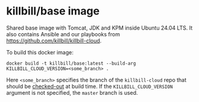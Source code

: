 # killbill/base image

Shared base image with Tomcat, JDK and KPM inside Ubuntu 24.04 LTS. It also contains Ansible and our playbooks from https://github.com/killbill/killbill-cloud.

To build this docker image:

```
docker build -t killbill/base:latest --build-arg KILLBILL_CLOUD_VERSION=<some_branch> .
```

Here `<some_branch>` specifies the branch of the `killbill-cloud` repo that should be [checked-out](https://github.com/killbill/killbill-cloud/blob/05b8447850be6c2f547acef2817d4d31b81a11cd/docker/templates/base/latest/Dockerfile#L61) at build time. If the `KILLBILL_CLOUD_VERSION` argument is not specified, the `master` branch is used.
